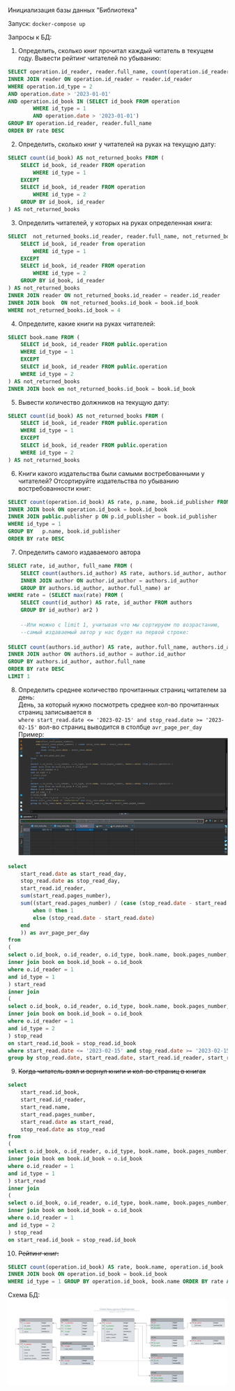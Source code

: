 Инициализация базы данных "Библиотека"

Запуск: `docker-compose up`

Запросы к БД:  
1) Определить, сколько книг прочитал каждый читатель в текущем году. Вывести рейтинг читателей по убыванию:  
```sql
SELECT operation.id_reader, reader.full_name, count(operation.id_reader) AS rate FROM operation 
INNER JOIN reader ON operation.id_reader = reader.id_reader
WHERE operation.id_type = 2 
AND operation.date > '2023-01-01' 
AND operation.id_book IN (SELECT id_book FROM operation 
		WHERE id_type = 1 
		AND operation.date > '2023-01-01') 
GROUP BY operation.id_reader, reader.full_name
ORDER BY rate DESC
```  
2) Определить, сколько книг у читателей на руках на текущую дату:  
```sql
SELECT count(id_book) AS not_returned_books FROM (
	SELECT id_book, id_reader FROM operation
		WHERE id_type = 1
	EXCEPT 
	SELECT id_book, id_reader FROM operation
		WHERE id_type = 2
	GROUP BY id_book, id_reader
) AS not_returned_books
```  
3) Определить читателей, у которых на руках определенная книга:  
```sql
SELECT  not_returned_books.id_reader, reader.full_name, not_returned_books.id_book, book.name FROM (
	SELECT id_book, id_reader from operation
		WHERE id_type = 1
	EXCEPT 
	SELECT id_book, id_reader FROM operation
		WHERE id_type = 2
	GROUP BY id_book, id_reader
) AS not_returned_books
INNER JOIN reader ON not_returned_books.id_reader = reader.id_reader
INNER JOIN book  ON not_returned_books.id_book = book.id_book
WHERE not_returned_books.id_book = 4
``` 
4) Определите, какие книги на руках читателей:  
```sql
SELECT book.name FROM (
	SELECT id_book, id_reader FROM public.operation
	WHERE id_type = 1
	EXCEPT 
	SELECT id_book, id_reader FROM public.operation
	WHERE id_type = 2
) AS not_returned_books
INNER JOIN book on not_returned_books.id_book = book.id_book
```  
5) Вывести количество должников на текущую дату:  
```sql
SELECT count(id_book) AS not_returned_books FROM (
	SELECT id_book, id_reader FROM public.operation
	WHERE id_type = 1
	EXCEPT 
	SELECT id_book, id_reader FROM public.operation
	WHERE id_type = 2
) AS not_returned_books
```  
6) Книги какого издательства были самыми востребованными у читателей? Отсортируйте издательства по убыванию востребованности книг:
```sql
SELECT count(operation.id_book) AS rate, p.name, book.id_publisher FROM operation
INNER JOIN book ON operation.id_book = book.id_book
INNER JOIN public.publisher p ON p.id_publisher = book.id_publisher 
WHERE id_type = 1 
GROUP BY   p.name, book.id_publisher
ORDER BY rate DESC 
```  
7) Определить самого издаваемого автора  
```sql
SELECT rate, id_author, full_name FROM (
	SELECT count(authors.id_author) AS rate, authors.id_author, author.full_name FROM authors
	INNER JOIN author ON author.id_author = authors.id_author
	GROUP BY authors.id_author, author.full_name) ar
WHERE rate = (SELECT max(rate) FROM (
	SELECT count(id_author) AS rate, id_author FROM authors
	GROUP BY id_author) ar2 )
	
	--Или можно с limit 1, учитывая что мы сортируем по возрастанию,
	--самый издаваемый автор у нас будет на первой строке:
	
SELECT count(authors.id_author) AS rate, author.full_name, authors.id_author from authors
INNER JOIN author ON authors.id_author = author.id_author
GROUP BY authors.id_author, author.full_name
ORDER BY rate DESC 
LIMIT 1
```
8) Определить среднее количество прочитанных страниц читателем за день:  
День, за который нужно посмотреть среднее кол-во прочитанных страниц записывается в  
`where start_read.date <= '2023-02-15' and stop_read.date >= '2023-02-15'`
вол-во страниц выводится в столбце `avr_page_per_day`  
Пример: ![Схема БД "Библиотека""](2.3.8.png)  

```sql
select
	start_read.date as start_read_day,
	stop_read.date as stop_read_day,
	start_read.id_reader, 
	sum(start_read.pages_number),
	sum((start_read.pages_number) / (case (stop_read.date - start_read.date)
		when 0 then 1
		else (stop_read.date - start_read.date)
	end
	)) as avr_page_per_day
from
(
select o.id_book, o.id_reader, o.id_type, book.name, book.pages_number, date(o.date) from public.operation o 
inner join book on book.id_book = o.id_book
where o.id_reader = 1
and id_type = 1
) start_read
inner join 
(
select o.id_book, o.id_reader, o.id_type, book.name, book.pages_number, date(o.date) from public.operation o
inner join book on book.id_book = o.id_book
where o.id_reader = 1
and id_type = 2
) stop_read
on start_read.id_book = stop_read.id_book
where start_read.date <= '2023-02-15' and stop_read.date >= '2023-02-15'
group by stop_read.date, start_read.date, start_read.id_reader, start_read.pages_number
```

9) ~~Когда читатель взял и вернул книги и кол-во страниц в книгах~~  
```sql
select 
	start_read.id_book, 
	start_read.id_reader, 
	start_read.name, 
	start_read.pages_number, 
	start_read.date as start_read,
	stop_read.date as stop_read
from
(
select o.id_book, o.id_reader, o.id_type, book.name, book.pages_number, date from public.operation o 
inner join book on book.id_book = o.id_book
where o.id_reader = 1
and id_type = 1
) start_read
inner join 
(
select o.id_book, o.id_reader, o.id_type, book.name, book.pages_number, date from public.operation o
inner join book on book.id_book = o.id_book
where o.id_reader = 1
and id_type = 2
) stop_read
on start_read.id_book = stop_read.id_book
```
10) ~~Рейтинг книг:~~
```sql
SELECT count(operation.id_book) AS rate, book.name, operation.id_book  FROM operation
INNER JOIN book ON operation.id_book = book.id_book 
WHERE id_type = 1 GROUP BY operation.id_book, book.name ORDER BY rate ASC
```

Схема БД: ![Схема БД "Библиотека""](theLibrary.jpeg)




